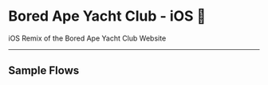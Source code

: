 # Bored Ape Yacht Club - iOS 🍌
iOS Remix of the Bored Ape Yacht Club Website

-- -- -- -- -- --
## Sample Flows


